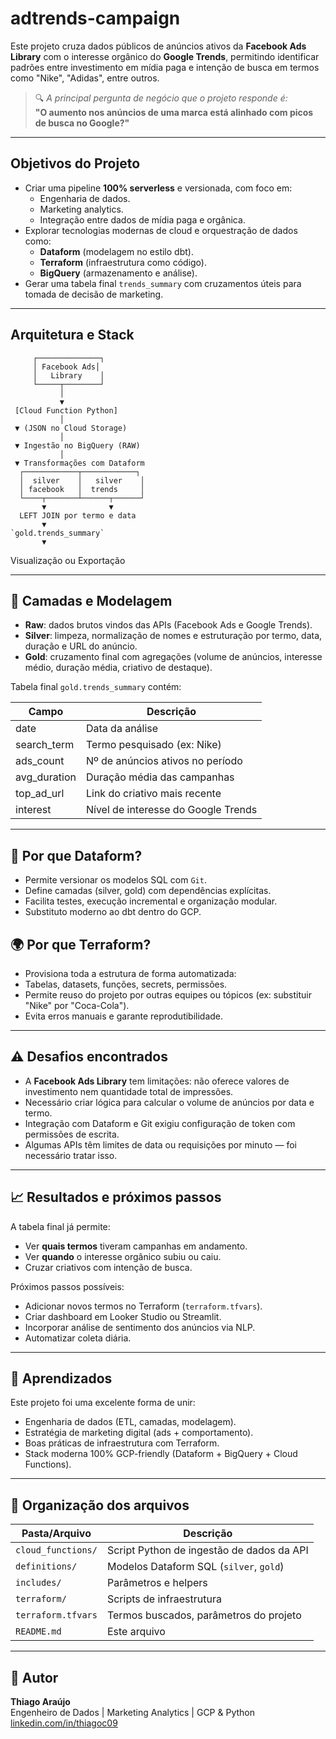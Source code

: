 # adtrends-campaign

Este projeto cruza dados públicos de anúncios ativos da **Facebook Ads Library** com o interesse orgânico do **Google Trends**, permitindo identificar padrões entre investimento em mídia paga e intenção de busca em termos como "Nike", "Adidas", entre outros.

> 🔍 *A principal pergunta de negócio que o projeto responde é:*  
> **"O aumento nos anúncios de uma marca está alinhado com picos de busca no Google?"**

---

## Objetivos do Projeto

- Criar uma pipeline **100% serverless** e versionada, com foco em:
  - Engenharia de dados.
  - Marketing analytics.
  - Integração entre dados de mídia paga e orgânica.
- Explorar tecnologias modernas de cloud e orquestração de dados como:
  - **Dataform** (modelagem no estilo dbt).
  - **Terraform** (infraestrutura como código).
  - **BigQuery** (armazenamento e análise).
- Gerar uma tabela final `trends_summary` com cruzamentos úteis para tomada de decisão de marketing.

---

## Arquitetura e Stack


         ┌──────────────┐
         │ Facebook Ads│
         │   Library    │
         └─────┬────────┘
               │
               ▼
     [Cloud Function Python]
               │
     ▼ (JSON no Cloud Storage)
               │
     ▼ Ingestão no BigQuery (RAW)
               │
     ▼ Transformações com Dataform
      ┌────────────┬────────────┐
      │  silver    │   silver    │
      │ facebook   │  trends     │
      └────┬───────┴──────┬──────┘
           ▼              ▼
      LEFT JOIN por termo e data
           ▼
    `gold.trends_summary`
           ▼
   Visualização ou Exportação

---

## 🧱 Camadas e Modelagem

- **Raw**: dados brutos vindos das APIs (Facebook Ads e Google Trends).
- **Silver**: limpeza, normalização de nomes e estruturação por termo, data, duração e URL do anúncio.
- **Gold**: cruzamento final com agregações (volume de anúncios, interesse médio, duração média, criativo de destaque).

Tabela final `gold.trends_summary` contém:

| Campo         | Descrição                             |
|---------------|----------------------------------------|
| date          | Data da análise                        |
| search_term   | Termo pesquisado (ex: Nike)            |
| ads_count     | Nº de anúncios ativos no período       |
| avg_duration  | Duração média das campanhas            |
| top_ad_url    | Link do criativo mais recente          |
| interest      | Nível de interesse do Google Trends    |

---

## 🚀 Por que Dataform?

- Permite versionar os modelos SQL com `Git`.
- Define camadas (silver, gold) com dependências explícitas.
- Facilita testes, execução incremental e organização modular.
- Substituto moderno ao dbt dentro do GCP.

## 🌍 Por que Terraform?

- Provisiona toda a estrutura de forma automatizada:
- Tabelas, datasets, funções, secrets, permissões.
- Permite reuso do projeto por outras equipes ou tópicos (ex: substituir "Nike" por "Coca-Cola").
- Evita erros manuais e garante reprodutibilidade.

---

## ⚠️ Desafios encontrados

- A **Facebook Ads Library** tem limitações: não oferece valores de investimento nem quantidade total de impressões.
- Necessário criar lógica para calcular o volume de anúncios por data e termo.
- Integração com Dataform e Git exigiu configuração de token com permissões de escrita.
- Algumas APIs têm limites de data ou requisições por minuto — foi necessário tratar isso.

---

## 📈 Resultados e próximos passos

A tabela final já permite:

- Ver **quais termos** tiveram campanhas em andamento.
- Ver **quando** o interesse orgânico subiu ou caiu.
- Cruzar criativos com intenção de busca.

Próximos passos possíveis:

- Adicionar novos termos no Terraform (`terraform.tfvars`).
- Criar dashboard em Looker Studio ou Streamlit.
- Incorporar análise de sentimento dos anúncios via NLP.
- Automatizar coleta diária.

---

## 🧠 Aprendizados

Este projeto foi uma excelente forma de unir:
- Engenharia de dados (ETL, camadas, modelagem).
- Estratégia de marketing digital (ads + comportamento).
- Boas práticas de infraestrutura com Terraform.
- Stack moderna 100% GCP-friendly (Dataform + BigQuery + Cloud Functions).

---

## 📂 Organização dos arquivos

| Pasta/Arquivo               | Descrição                                    |
|----------------------------|-----------------------------------------------|
| `cloud_functions/`         | Script Python de ingestão de dados da API     |
| `definitions/`             | Modelos Dataform SQL (`silver`, `gold`)       |
| `includes/`                | Parâmetros e helpers                          |
| `terraform/`               | Scripts de infraestrutura                     |
| `terraform.tfvars`         | Termos buscados, parâmetros do projeto        |
| `README.md`                | Este arquivo                                  |

---

## 🤝 Autor

**Thiago Araújo**  
Engenheiro de Dados | Marketing Analytics | GCP & Python  
[linkedin.com/in/thiagoc09](https://linkedin.com/in/thiagoc09)